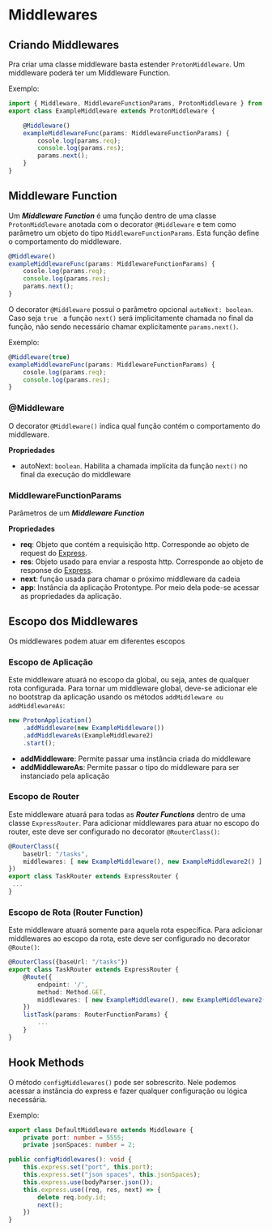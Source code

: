 # Middlewares

## Criando Middlewares

Pra criar uma classe middleware basta estender ```ProtonMiddleware```. Um middleware poderá ter um Middleware Function.

Exemplo:

```typescript
import { Middleware, MiddlewareFunctionParams, ProtonMiddleware } from 'protontype';
export class ExampleMiddleware extends ProtonMiddleware {

    @Middleware()
    exampleMiddlewareFunc(params: MiddlewareFunctionParams) {
        cosole.log(params.req);
        console.log(params.res);
        params.next();
    }
}
```

## Middleware Function

Um ***Middleware Function*** é uma função dentro de uma classe ```ProtonMiddleware```  anotada com o decorator ```@Middleware``` e tem como parâmetro um objeto do tipo ```MiddlewareFunctionParams```. Esta função define o comportamento do middleware.

```typescript
@Middleware()
exampleMiddlewareFunc(params: MiddlewareFunctionParams) {
    cosole.log(params.req);
    console.log(params.res);
    params.next();
}
```

O decorator ```@Middleware``` possui o parâmetro opcional ```autoNext: boolean```. Caso seja ```true ``` a função ``` next() ``` será implicitamente chamada no final da função, não sendo necessário chamar explicitamente ``` params.next() ```. 

Exemplo:
```typescript
@Middleware(true)
exampleMiddlewareFunc(params: MiddlewareFunctionParams) {
    cosole.log(params.req);
    console.log(params.res);
}
```

### @Middleware
O decorator ```@Middleware()``` indica qual função contém o comportamento do middleware.

**Propriedades**

- autoNext: ```boolean```. Habilita a chamada implícita da função ```next()``` no final da execução do middleware
### MiddlewareFunctionParams

Parâmetros de um ***Middleware Function***

**Propriedades**

- **req**: Objeto que contém a requisição http. Corresponde ao objeto de request do [Express](http://expressjs.com/ "").
- **res**: Objeto usado para enviar a resposta http. Corresponde ao objeto de response do [Express](http://expressjs.com/ "").
- **next**: função usada para chamar o próximo middleware da cadeia
- **app**: Instância da aplicação Protontype. Por meio dela pode-se acessar as propriedades da aplicação.

## Escopo dos Middlewares
Os middlewares podem atuar em diferentes escopos

### Escopo de Aplicação
Este middleware atuará no escopo da global, ou seja, antes de qualquer rota configurada.
Para tornar um middleware global, deve-se adicionar ele no bootstrap da aplicação usando os métodos ```addMiddleware ou addMiddlewareAs```:

```typescript
new ProtonApplication()
    .addMiddleware(new ExampleMiddleware())
    .addMiddlewareAs(ExampleMiddleware2)
    .start();
```

- **addMiddleware**:  Permite passar uma instância criada do middleware
- **addMiddlewareAs**: Permite passar o tipo do middleware para ser instanciado pela aplicação

### Escopo de Router
Este middleware atuará para todas as ***Router Functions*** dentro de uma classe ```ExpressRouter```.
Para adicionar middlewares para atuar no escopo do router, este deve ser configurado no decorator ```@RouterClass()```:

```typescript
@RouterClass({
    baseUrl: "/tasks",
    middlewares: [ new ExampleMiddleware(), new ExampleMiddleware2() ]
})
export class TaskRouter extends ExpressRouter {
 ...
}
```

### Escopo de Rota (Router Function)
Este middleware atuará somente para aquela rota específica. Para adicionar middlewares ao escopo da rota, este deve ser configurado no decorator ```@Route()```:

```typescript
@RouterClass({baseUrl: "/tasks"})
export class TaskRouter extends ExpressRouter {
    @Route({
        endpoint: '/',
        method: Method.GET,
        middlewares: [ new ExampleMiddleware(), new ExampleMiddleware2() ]
    })
    listTask(params: RouterFunctionParams) {
        ...
    }
}
```

## Hook Methods

 O método ```configMiddlewares()``` pode ser sobrescrito. Nele podemos acessar a instância do express e fazer qualquer configuração ou lógica necessária.

Exemplo:

```typescript
export class DefaultMiddleware extends Middleware {
    private port: number = 5555;
    private jsonSpaces: number = 2;

public configMiddlewares(): void {
    this.express.set("port", this.port);
    this.express.set("json spaces", this.jsonSpaces);
    this.express.use(bodyParser.json());
    this.express.use((req, res, next) => {
        delete req.body.id;
        next();
    })
}
```